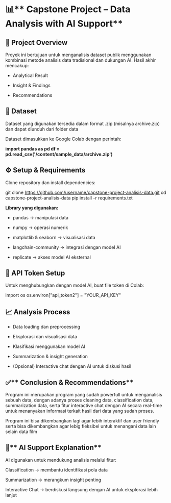 # 📊** Capstone Project – Data Analysis with AI Support**
## 📌 Project Overview

Proyek ini bertujuan untuk menganalisis dataset publik menggunakan kombinasi metode analisis data tradisional dan dukungan AI.
Hasil akhir mencakup:

- Analytical Result

- Insight & Findings

- Recommendations

## 📂 Dataset

Dataset yang digunakan tersedia dalam format .zip (misalnya archive.zip) dan dapat diunduh dari folder data

Dataset dimasukkan ke Google Colab dengan perintah:

**import pandas as pd
df = pd.read_csv('/content/sample_data/archive.zip')**

## ⚙️ Setup & Requirements

Clone repository dan install dependencies:

git clone https://github.com/username/capstone-project-analisis-data.git
cd capstone-project-analisis-data
pip install -r requirements.txt


**Library yang digunakan:**

- pandas → manipulasi data

- numpy → operasi numerik

- matplotlib & seaborn → visualisasi data

- langchain-community → integrasi dengan model AI

- replicate → akses model AI eksternal

## **🔑 API Token Setup**

Untuk menghubungkan dengan model AI, buat file token di Colab:

import os
os.environ["api_token2"] = "YOUR_API_KEY"

## **📈 Analysis Process**

- Data loading dan preprocessing

- Eksplorasi dan visualisasi data

- Klasifikasi menggunakan model AI

- Summarization & insight generation

- (Opsional) Interactive chat dengan AI untuk diskusi hasil

## ✅** Conclusion & Recommendations**

Program ini merupakan program yang sudah powerfull untuk menganalisis sebuah data, dengan adanya proses cleaning data, classification data, summarization data, serta fitur interactive chat dengan AI secara real-time untuk menanyakan informasi terkait hasil dari data yang sudah proses.

Program ini bisa dikembangkan lagi agar lebih interaktif dan user friendly serta bisa dikembangkan agar lebig fleksibel untuk menangani data lain selain data film

## 🤖** AI Support Explanation**

AI digunakan untuk mendukung analisis melalui fitur:

Classification → membantu identifikasi pola data

Summarization → merangkum insight penting

Interactive Chat → berdiskusi langsung dengan AI untuk eksplorasi lebih lanjut
